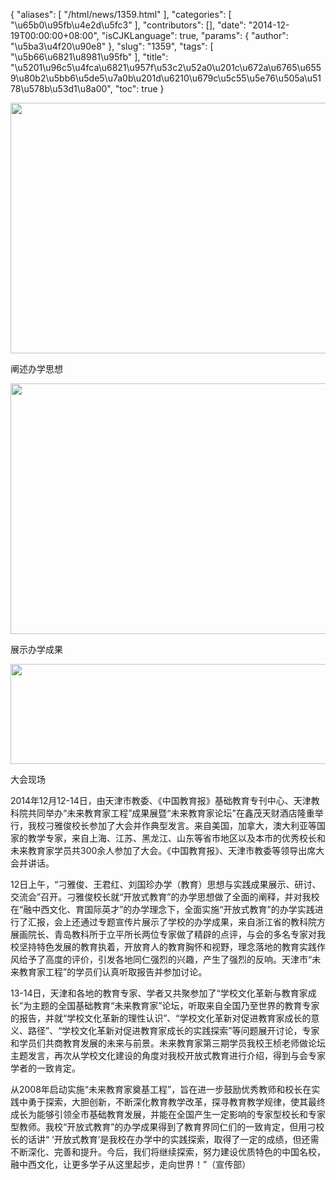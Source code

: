 {
    "aliases": [
        "/html/news/1359.html"
    ],
    "categories": [
        "\u65b0\u95fb\u4e2d\u5fc3"
    ],
    "contributors": [],
    "date": "2014-12-19T00:00:00+08:00",
    "isCJKLanguage": true,
    "params": {
        "author": "\u5ba3\u4f20\u90e8"
    },
    "slug": "1359",
    "tags": [
        "\u5b66\u6821\u8981\u95fb"
    ],
    "title": "\u5201\u96c5\u4fca\u6821\u957f\u53c2\u52a0\u201c\u672a\u6765\u6559\u80b2\u5bb6\u5de5\u7a0b\u201d\u6210\u679c\u5c55\u5e76\u505a\u5178\u578b\u53d1\u8a00",
    "toc": true
}


<img
    src="https://cdn.tfls.online/mirror/full/79fc209fc2b1589be90b988be38d057af09aefb3.jpg"
    style="display:block;margin-left:auto;margin-right:auto;"
    decoding="async"
    fetchpriority="auto"
    loading="lazy"
    height="401"
    width="600"
/>




阐述办学思想





<img
    src="https://cdn.tfls.online/mirror/full/4547caad3035f178a42405ec3ad69de08fe0ffe7.jpg"
    style="display:block;margin-left:auto;margin-right:auto;"
    decoding="async"
    fetchpriority="auto"
    loading="lazy"
    height="401"
    width="600"
/>




展示办学成果





<img
    src="https://cdn.tfls.online/mirror/full/72c2da34e50d2c2423e868ededea66b2de56f307.jpg"
    style="display:block;margin-left:auto;margin-right:auto;"
    decoding="async"
    fetchpriority="auto"
    loading="lazy"
    height="160"
    width="600"
/>




大会现场









  





2014年12月12-14日，由天津市教委、《中国教育报》基础教育专刊中心、天津教科院共同举办“未来教育家工程”成果展暨“未来教育家论坛”在鑫茂天财酒店隆重举行，我校刁雅俊校长参加了大会并作典型发言。来自美国，加拿大，澳大利亚等国家的教学专家，来自上海、江苏、黑龙江、山东等省市地区以及本市的优秀校长和未来教育家学员共300余人参加了大会。《中国教育报》、天津市教委等领导出席大会并讲话。




12日上午，“刁雅俊、王君红、刘国珍办学（教育）思想与实践成果展示、研讨、交流会”召开。刁雅俊校长就“开放式教育”的办学思想做了全面的阐释，并对我校在“融中西文化、育国际英才”的办学理念下，全面实施“开放式教育”的办学实践进行了汇报，会上还通过专题宣传片展示了学校的办学成果，来自浙江省的教科院方展画院长、青岛教科所于立平所长两位专家做了精辟的点评，与会的多名专家对我校坚持特色发展的教育执着，开放育人的教育胸怀和视野，理念落地的教育实践作风给予了高度的评价，引发各地同仁强烈的兴趣，产生了强烈的反响。天津市“未来教育家工程”的学员们认真听取报告并参加讨论。




13-14日，天津和各地的教育专家、学者又共聚参加了“学校文化革新与教育家成长”为主题的全国基础教育“未来教育家”论坛，听取来自全国乃至世界的教育专家的报告，并就“学校文化革新的理性认识”、“学校文化革新对促进教育家成长的意义、路径”、“学校文化革新对促进教育家成长的实践探索”等问题展开讨论，专家和学员们共商教育发展的未来与前景。未来教育家第三期学员我校王桢老师做论坛主题发言，再次从学校文化建设的角度对我校开放式教育进行介绍，得到与会专家学者的一致肯定。




从2008年启动实施“未来教育家奠基工程”，旨在进一步鼓励优秀教师和校长在实践中勇于探索，大胆创新，不断深化教育教学改革，探寻教育教学规律，使其最终成长为能够引领全市基础教育发展，并能在全国产生一定影响的专家型校长和专家型教师。我校“开放式教育”的办学成果得到了教育界同仁们的一致肯定，但用刁校长的话讲“ ‘开放式教育’是我校在办学中的实践探索，取得了一定的成绩，但还需不断深化、完善和提升。今后，我们将继续探索，努力建设优质特色的中国名校，融中西文化，让更多学子从这里起步，走向世界！”（宣传部）




  



